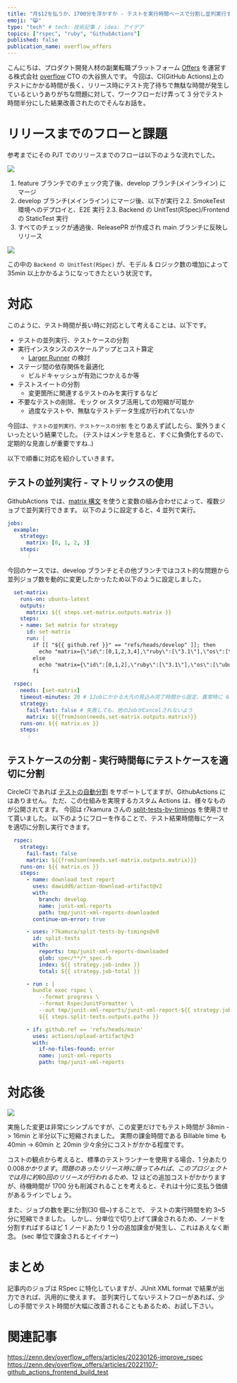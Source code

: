 ```yaml
---
title: "月$12を払うか、1700分を浮かすか - テストを実行時間ベースで分割し並列実行する話 | Offers Tech Blog"
emoji: "😸"
type: "tech" # tech: 技術記事 / idea: アイデア
topics: ["rspec", "ruby", "GithubActions"]
published: false
publication_name: overflow_offers
---
```


[offersurl]: https://offers.jp
[overflow]: https://overflow.co.jp

こんにちは、プロダクト開発人材の副業転職プラットフォーム [Offers][offersurl] を運営する株式会社 [overflow][overflow] CTO の大谷旅人です。
今回は、CI(GitHub Actions)上のテストにかかる時間が長く、リリース時にテスト完了待ちで無駄な時間が発生しているというありがちな問題に対して、ワークフローだけ弄って 3 分でテスト時間半分にした結果改善されたのでそんなお話を。

# リリースまでのフローと課題

参考までにその PJT でのリリースまでのフローは以下のような流れでした。

![](https://storage.googleapis.com/zenn-user-upload/93d736d7746d-20231001.png)

1. feature ブランチでのチェック完了後、develop ブランチ(メインライン) にマージ
2. develop ブランチ(メインライン) にマージ後、以下が実行
  2.2. SmokeTest 環境へのデプロイと、E2E 実行
  2.3. Backend の UnitTest(RSpec)/Frontend の StaticTest 実行
3. すべてのチェックが通過後、ReleasePR が作成され main ブランチに反映しリリース

![](https://storage.googleapis.com/zenn-user-upload/6d53e1301764-20231001.png)

この中の `Backend の UnitTest(RSpec)` が、モデル & ロジック数の増加によって 35min 以上かかるようになってきたという状況です。


# 対応

このように、テスト時間が長い時に対応として考えることは、以下です。

- テストの並列実行、テストケースの分割
- 実行インスタンスのスケールアップとコスト算定
  - [Larger Runner](https://docs.github.com/en/actions/using-github-hosted-runners/about-larger-runners/about-larger-runners) の検討
- ステージ間の依存関係を最適化
  - ビルドキャッシュが有効につかえるか等
- テストスイートの分割
  - 変更箇所に関連するテストのみを実行するなど
- 不要なテストの削除、モック or スタブ活用しての短縮が可能か
  - 過度なテストや、無駄なテストデータ生成が行われてないか

今回は、`テストの並列実行、テストケースの分割` をとりあえず試したら、案外うまくいったという結果でした。
(テストはメンテを怠ると、すぐに負債化するので、定期的な見直しが重要ですね..)

以下で順番に対応を紹介していきます。

## テストの並列実行 - マトリックスの使用

GithubActions では、[matrix 構文](https://docs.github.com/ja/actions/using-jobs/using-a-matrix-for-your-jobs) を使うと変数の組み合わせによって、複数ジョブで並列実行できます。
以下のように設定すると、4 並列で実行。

```yaml
jobs:
  example:
    strategy:
      matrix: [0, 1, 2, 3]
    steps:
      ︙
```

今回のケースでは、develop ブランチとその他ブランチではコスト的な問題から並列ジョブ数を動的に変更したかったため以下のように設定しました。

```yaml
  set-matrix:
    runs-on: ubuntu-latest
    outputs:
      matrix: ${{ steps.set-matrix.outputs.matrix }}
    steps:
    - name: Set matrix for strategy
      id: set-matrix
      run: |
        if [[ "${{ github.ref }}" == "refs/heads/develop" ]]; then
          echo "matrix={\"id\":[0,1,2,3,4],\"ruby\":[\"3.1\"],\"os\":[\"ubuntu-latest\"]}" >> $GITHUB_OUTPUT
        else
          echo "matrix={\"id\":[0,1,2],\"ruby\":[\"3.1\"],\"os\":[\"ubuntu-latest\"]}" >> $GITHUB_OUTPUT
        fi

  rspec:
    needs: [set-matrix]
    timeout-minutes: 20 # 1Jobにかかる大凡の見込み完了時間から設定、異常時に 6時間動き続けることを防止
    strategy:
      fail-fast: false # 失敗しても、他のJobがCancelされないよう
      matrix: ${{fromJson(needs.set-matrix.outputs.matrix)}}
    runs-on: ${{ matrix.os }}
    steps:
      ︙
```


## テストケースの分割 - 実行時間毎にテストケースを適切に分割

CircleCI であれば [テストの自動分割](https://circleci.com/docs/use-the-circleci-cli-to-split-tests/#split-by-timing-data) をサポートしてますが、GithubActions にはありません。
ただ、この仕組みを実現するカスタム Actions は、様々なものが公開されてます。
今回は r7kamura さんの [split-tests-by-timings](https://github.com/r7kamura/split-tests-by-timings) を使用させて貰いました。
以下のようにフローを作ることで、テスト結果時間毎にケースを適切に分割し実行できます。

```yaml
  rspec:
    strategy:
      fail-fast: false
      matrix: ${{fromJson(needs.set-matrix.outputs.matrix)}}
    runs-on: ${{ matrix.os }}
    steps:
      - name: download test report
        uses: dawidd6/action-download-artifact@v2
        with:
          branch: develop
          name: junit-xml-reports
          path: tmp/junit-xml-reports-downloaded
        continue-on-error: true

      - uses: r7kamura/split-tests-by-timings@v0
        id: split-tests
        with:
          reports: tmp/junit-xml-reports-downloaded
          glob: spec/**/*_spec.rb
          index: ${{ strategy.job-index }}
          total: ${{ strategy.job-total }}

      - run : |
        bundle exec rspec \
          --format progress \
          --format RspecJunitFormatter \
          --out tmp/junit-xml-reports/junit-xml-report-${{ strategy.job-index }}.xml \
          ${{ steps.split-tests.outputs.paths }}

      - if: github.ref == 'refs/heads/main'
        uses: actions/upload-artifact@v3
        with:
          if-no-files-found: error
          name: junit-xml-reports
          path: tmp/junit-xml-reports
```

# 対応後

![](https://storage.googleapis.com/zenn-user-upload/fec02dece79f-20231001.png)

実施した変更は非常にシンプルですが、この変更だけでもテスト時間が 38min -> 16min と半分以下に短縮されました。
実際の課金時間である Billable time も 40min -> 60min と 20min 少々余分にコストがかかる程度です。

コストの観点から考えると、標準のテストランナーを使用する場合、1 分あたり$0.008 かかります。
問題のあったリリース時に限ってみれば、このプロジェクトでは月に約 80 回のリリースが行われるため、$12 ほどの追加コストがかかりますが、待機時間が 1700 分も削減されることを考えると、それは十分に支払う価値があるラインでしょう。

また、ジョブの数を更に分割(30 個~)することで、 テストの実行時間を約 3~5 分に短縮できました。
しかし、分単位で切り上げて課金されるため、ノードを分割すればするほど 1 ノードあたり 1 分の追加課金が発生し、これはあえなく断念。
(sec 単位で課金されるとイイナー)


# まとめ

記事内のジョブは RSpec に特化していますが、JUnit XML format で結果が出力できれば、汎用的に使えます。
並列実行してないテストフローがあれば、少しの手間でテスト時間が大幅に改善されることもあるため、お試し下さい。

# 関連記事

https://zenn.dev/overflow_offers/articles/20230126-improve_rspec
https://zenn.dev/overflow_offers/articles/20221107-github_actions_frontend_build_test
